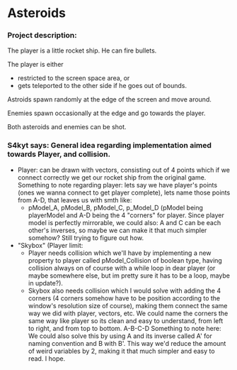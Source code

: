# Asteroids

### Project description:
The player is a little rocket ship. He can fire bullets.

The player is either
* restricted to the screen space area, or
* gets teleported to the other side if he goes out of bounds.

Astroids spawn randomly at the edge of the screen and move around.

Enemies spawn occasionally at the edge and go towards the player.

Both asteroids and enemies can be shot.

### S4kyt says: General idea regarding implementation aimed towards Player, and collision.
  * Player: can be drawn with vectors, consisting out of 4 points which if we connect correctly we get our rocket ship from the original game. Something to note regarding player: lets say we have player's points (ones we wanna connect to get player complete), lets name those points from A-D, that leaves us with smth like:
    * pModel_A, pModel_B, pModel_C, p_Model_D (pModel being playerModel and A-D being the 4 "corners" for player. Since player model is perfectly mirrorable, we could also: A and C can be each other's inverses, so maybe we can make it that much simpler somehow? Still trying to figure out how.
  * "Skybox" (Player limit:
    * Player needs collision which we'll have by implementing a new property to player called pModel_Collision of boolean type, having collision always on of course with a while loop in dear player (or maybe somewhere else, but im pretty sure it has to be a loop, maybe in update?).
    * Skybox also needs collision which I would solve with adding the 4 corners (4 corners somehow have to be position according to the window's resolution size of course), making them connect the same way we did with player, vectors, etc. We could name the corners the same way like player so its clean and easy to understand, from left to right, and from top to bottom. A-B-C-D Something to note here: We could also solve this by using A and its inverse called A' for naming convention and B with B'. This way we'd reduce the amount of weird variables by 2, making it that much simpler and easy to read. I hope.
